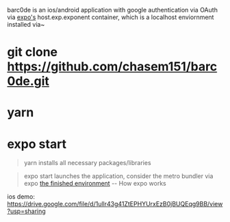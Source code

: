 barc0de is an ios/android application with google authentication via OAuth via [expo's](https://docs.expo.dev/) host.exp.exponent container, which is a localhost enviornment installed via~
# git clone https://github.com/chasem151/barc0de.git
# yarn
# expo start				

> yarn installs all necessary packages/libraries

> expo start launches the application, consider the metro bundler via expo [the finished environment](https://docs.expo.dev/guides/how-expo-works/) -- How expo works

ios demo:
https://drive.google.com/file/d/1ullr43g41ZtEPHYUrxEzB0jBUQEqg9BB/view?usp=sharing
